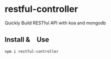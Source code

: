# restful-controller
Quickly Build RESTful API with koa and mongodb

## Install &　Use

```
npm i restful-controller
```